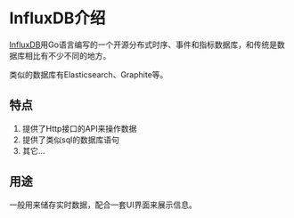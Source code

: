 # InfluxDB介绍

[InfluxDB](https://www.influxdata.com)用Go语言编写的一个开源分布式时序、事件和指标数据库，和传统是数据库相比有不少不同的地方。

类似的数据库有Elasticsearch、Graphite等。

## 特点
1. 提供了Http接口的API来操作数据
2. 提供了类似sql的数据库语句
3. 其它...

## 用途
一般用来储存实时数据，配合一套UI界面来展示信息。
